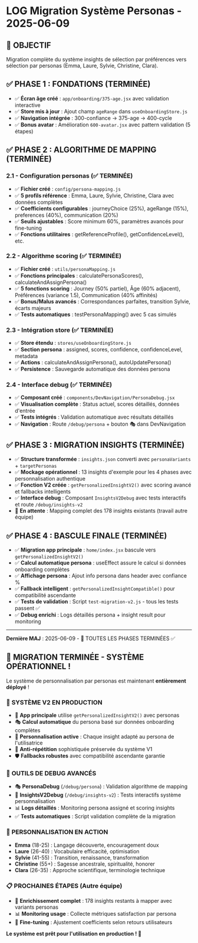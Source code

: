 # LOG Migration Système Personas - 2025-06-09

## 🎯 OBJECTIF
Migration complète du système insights de sélection par préférences vers sélection par personas (Emma, Laure, Sylvie, Christine, Clara).

## ✅ PHASE 1 : FONDATIONS (TERMINÉE)
- ✅ **Écran âge créé** : `app/onboarding/375-age.jsx` avec validation interactive
- ✅ **Store mis à jour** : Ajout champ `ageRange` dans `useOnboardingStore.js`
- ✅ **Navigation intégrée** : 300-confiance → 375-age → 400-cycle
- ✅ **Bonus avatar** : Amélioration `600-avatar.jsx` avec pattern validation (5 étapes)

## ✅ PHASE 2 : ALGORITHME DE MAPPING (TERMINÉE)

### 2.1 - Configuration personas (✅ TERMINÉE)
- ✅ **Fichier créé** : `config/persona-mapping.js`
- ✅ **5 profils référence** : Emma, Laure, Sylvie, Christine, Clara avec données complètes
- ✅ **Coefficients configurables** : journeyChoice (25%), ageRange (15%), preferences (40%), communication (20%)
- ✅ **Seuils ajustables** : Score minimum 60%, paramètres avancés pour fine-tuning
- ✅ **Fonctions utilitaires** : getReferenceProfile(), getConfidenceLevel(), etc.

### 2.2 - Algorithme scoring (✅ TERMINÉE)
- ✅ **Fichier créé** : `utils/personaMapping.js`
- ✅ **Fonctions principales** : calculatePersonaScores(), calculateAndAssignPersona()
- ✅ **5 fonctions scoring** : Journey (50% partiel), Âge (60% adjacent), Préférences (variance 1.5), Communication (40% affinités)
- ✅ **Bonus/Malus avancés** : Correspondances parfaites, transition Sylvie, écarts majeurs
- ✅ **Tests automatiques** : testPersonaMapping() avec 5 cas simulés

### 2.3 - Intégration store (✅ TERMINÉE)
- ✅ **Store étendu** : `stores/useOnboardingStore.js`
- ✅ **Section persona** : assigned, scores, confidence, confidenceLevel, metadata
- ✅ **Actions** : calculateAndAssignPersona(), autoUpdatePersona()
- ✅ **Persistence** : Sauvegarde automatique des données persona

### 2.4 - Interface debug (✅ TERMINÉE)
- ✅ **Composant créé** : `components/DevNavigation/PersonaDebug.jsx`
- ✅ **Visualisation complète** : Status actuel, scores détaillés, données d'entrée
- ✅ **Tests intégrés** : Validation automatique avec résultats détaillés
- ✅ **Navigation** : Route `/debug/persona` + bouton 🎭 dans DevNavigation

## ✅ PHASE 3 : MIGRATION INSIGHTS (TERMINÉE)
- ✅ **Structure transformée** : `insights.json` converti avec `personaVariants` + `targetPersonas`
- ✅ **Mockage opérationnel** : 13 insights d'exemple pour les 4 phases avec personnalisation authentique
- ✅ **Fonction V2 créée** : `getPersonalizedInsightV2()` avec scoring avancé et fallbacks intelligents
- ✅ **Interface debug** : Composant `InsightsV2Debug` avec tests interactifs et route `/debug/insights-v2`
- 🚧 **En attente** : Mapping complet des 178 insights existants (travail autre équipe)

## ✅ PHASE 4 : BASCULE FINALE (TERMINÉE)
- ✅ **Migration app principale** : `home/index.jsx` bascule vers `getPersonalizedInsightV2()`
- ✅ **Calcul automatique persona** : useEffect assure le calcul si données onboarding complètes
- ✅ **Affichage persona** : Ajout info persona dans header avec confiance %
- ✅ **Fallback intelligent** : `getPersonalizedInsightCompatible()` pour compatibilité ascendante
- ✅ **Tests de validation** : Script `test-migration-v2.js` - tous les tests passent ✅
- ✅ **Debug enrichi** : Logs détaillés persona + insight result pour monitoring

---
**Dernière MAJ** : 2025-06-09 - 🎉 TOUTES LES PHASES TERMINÉES ✅

## 🎉 MIGRATION TERMINÉE - SYSTÈME OPÉRATIONNEL !

Le système de personnalisation par personas est maintenant **entièrement déployé** ! 

### 🚀 **SYSTÈME V2 EN PRODUCTION**
- 📱 **App principale** utilise `getPersonalizedInsightV2()` avec personas
- 🎭 **Calcul automatique** du persona basé sur données onboarding complètes
- 🎯 **Personnalisation active** : Chaque insight adapté au persona de l'utilisatrice
- 🔄 **Anti-répétition** sophistiquée préservée du système V1
- 🛡️ **Fallbacks robustes** avec compatibilité ascendante garantie

### 🧪 **OUTILS DE DEBUG AVANCÉS**
- 🎭 **PersonaDebug** (`/debug/persona`) : Validation algorithme de mapping
- 🧪 **InsightsV2Debug** (`/debug/insights-v2`) : Tests interactifs système personnalisation
- 📊 **Logs détaillés** : Monitoring persona assigné et scoring insights
- ✅ **Tests automatiques** : Script validation complète de la migration

### 🎨 **PERSONNALISATION EN ACTION**
- **Emma** (18-25) : Langage découverte, encouragement doux
- **Laure** (26-40) : Vocabulaire efficacité, optimisation 
- **Sylvie** (41-55) : Transition, renaissance, transformation
- **Christine** (55+) : Sagesse ancestrale, spiritualité, honorer
- **Clara** (26-35) : Approche scientifique, terminologie technique

### 📋 **PROCHAINES ÉTAPES** (Autre équipe)
- 🔧 **Enrichissement complet** : 178 insights restants à mapper avec variants personas
- 📊 **Monitoring usage** : Collecte métriques satisfaction par persona
- 🎯 **Fine-tuning** : Ajustement coefficients selon retours utilisateurs

**Le système est prêt pour l'utilisation en production ! 🚀**

